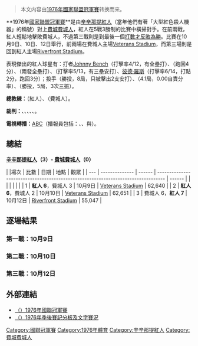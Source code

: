 > 本文内容由[1976年國家聯盟冠軍賽](https://zh.wikipedia.org/wiki/1976年國家聯盟冠軍賽)转换而来。


**1976年[國家聯盟冠軍賽](https://zh.wikipedia.org/wiki/國家聯盟冠軍賽 "wikilink")**是由[辛辛那提紅人](../Page/辛辛那提紅人.md "wikilink")（當年他們有著「大型紅色殺人機器」的稱號）對上[費城費城人](../Page/費城費城人.md "wikilink")，紅人在5戰3勝制的比賽中橫掃對手。在前兩戰，紅人輕鬆地擊敗費城人，不過第三戰則是到最後一個[打數才反敗為勝](https://zh.wikipedia.org/wiki/打數 "wikilink")。比賽在10月9日、10日、12日舉行，前兩場在費城人主場[Veterans Stadium](https://zh.wikipedia.org/wiki/Veterans_Stadium "wikilink")，而第三場則是回到紅人主場[Riverfront Stadium](https://zh.wikipedia.org/wiki/Riverfront_Stadium "wikilink")。

表現傑出的紅人球星有：打者[Johnny Bench](https://zh.wikipedia.org/wiki/Johnny_Bench "wikilink")（打擊率4/12，有全壘打）、（跑回4分）、（兩發全壘打）、（打擊率5/13，有三壘安打）、[彼德·羅斯](https://zh.wikipedia.org/wiki/彼德·羅斯 "wikilink")（打擊率6/14，打點2分，跑回3分）；投手（勝投，8局，只被擊出2支安打）、（4.1局，0.00自責分率）、（勝投，5局，3次三振）。

**總教練：**（紅人）、（費城人）。

**裁判：**、、、、、。

**電視轉播：**[ABC](../Page/ABC.md "wikilink")（播報員包括：、、與）。

## 總結

**[辛辛那提紅人](../Page/辛辛那提紅人.md "wikilink")（3）- [費城費城人](../Page/費城費城人.md "wikilink")（0）**

| |場次 | 比數             | 日期     | 地點                                                                                | 觀眾     |
| --- | -------------- | ------ | --------------------------------------------------------------------------------- | ------ |
|     |                |        |                                                                                   |        |
| 1   | **紅人 6**，費城人 3 | 10月9日  | [Veterans Stadium](https://zh.wikipedia.org/wiki/Veterans_Stadium "wikilink")     | 62,640 |
| 2   | **紅人 6**，費城人 2 | 10月10日 | [Veterans Stadium](https://zh.wikipedia.org/wiki/Veterans_Stadium "wikilink")     | 62,651 |
| 3   | 費城人 6，**紅人 7** | 10月12日 | [Riverfront Stadium](https://zh.wikipedia.org/wiki/Riverfront_Stadium "wikilink") | 55,047 |

## 逐場結果

### 第一戰：10月9日

### 第二戰：10月10日

### 第三戰：10月12日

## 外部連結

  - [（）1976年國聯冠軍賽](http://www.baseball-reference.com/postseason/1976_NLCS.shtml)
  - [（）1976年季後賽記分板及文字賽況](http://retrosheet.org/boxesetc/1976/YPS_1976.htm)

[Category:國聯冠軍賽](https://zh.wikipedia.org/wiki/Category:國聯冠軍賽 "wikilink") [Category:1976年體育](https://zh.wikipedia.org/wiki/Category:1976年體育 "wikilink") [Category:辛辛那提紅人](https://zh.wikipedia.org/wiki/Category:辛辛那提紅人 "wikilink") [Category:費城費城人](https://zh.wikipedia.org/wiki/Category:費城費城人 "wikilink")